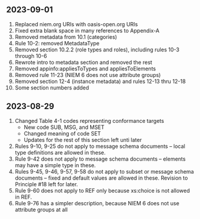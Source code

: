 ## 2023-09-01

1. Replaced niem.org URIs with oasis-open.org URIs
2. Fixed extra blank space in many references to Appendix-A
3. Removed metadata from 10.1 (categories)
4. Rule 10-2:  removed MetadataType 
5. Removed section 10.2.2 (role types and roles), including rules 10-3 through 10-6
6. Rewrote intro to metadata section and removed the rest
7. Removed appinfo:appliesToTypes and appliesToElements
8. Removed rule 11-23 (NIEM 6 does not use attribute groups)
9. Removed section 12-4 (instance metadata) and rules 12-13 thru 12-18
10. Some section numbers added

## 2023-08-29

1. Changed Table 4-1 codes representing conformance targets
   * New code SUB, MSG, and MSET
   * Changed meaning of code SET
   * Updates for the rest of this section left unti later
2. Rules 9-10, 9-25 do not apply to message schema documents – local type definitions are allowed in these.
3. Rule 9-42 does not apply to message schema documents – elements may have a simple type in these.
5. Rules 9-45, 9-46, 9-57, 9-58 do not apply to subset or message schema documents – fixed and default values are allowed in these.  Revision to Principle #18 left for later.
6. Rule 9-60 does not apply to REF only because xs:choice is not allowed in REF.
7. Rule 9-76 has a simpler description, because NIEM 6 does not use attribute groups at all